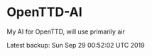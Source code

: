 # OpenTTD-AI
My AI for OpenTTD, will use primarily air

Latest backup: Sun Sep 29 00:52:02 UTC 2019
